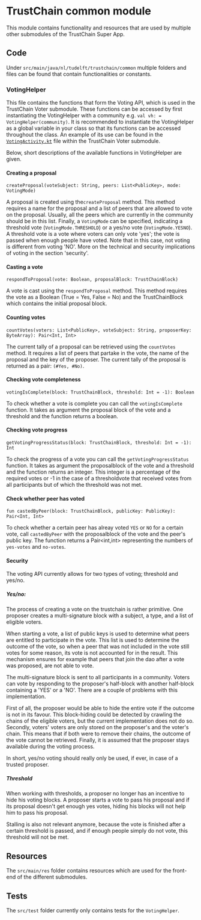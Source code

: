 # TrustChain common module
This module contains functionality and resources that are used by multiple other submodules of the TrustChain Super App.

## Code
Under `src/main/java/nl/tudelft/trustchain/common` multiple folders and files can be found that contain functionalities or constants.

### VotingHelper
This file contains the functions that form the Voting API, which is used in the TrustChain Voter submodule. These functions can be accessed by first instantiating the VotingHelper with a community e.g. `val vh: = VotingHelper(community)`. It is recommended to instantiate the VotingHelper as a global variable in your class so that its functions can be accessed throughout the class. An example of its use can be found in the [`VotingActivity.kt`](../trustchain-voter/src/main/java/nl/tudelft/trustchain/voting/VotingActivity.kt) file within the TrustChain Voter submodule.

Below, short descriptions of the available functions in VotingHelper are given.

#### Creating a proposal
```
createProposal(voteSubject: String, peers: List<PublicKey>, mode: VotingMode)
```
A proposal is created using the`createProposal` method. This method requires a name for the proposal and a list of peers that are allowed to vote on the proposal. Usually, all the peers which are currently in the community should be in this list. Finally, a `VotingMode` can be specified, indicating a threshold vote (`VotingMode.THRESHOLD`) or a yes/no vote (`VotingMode.YESNO`). A threshold vote is a vote where voters can only vote 'yes'; the vote is passed when enough people have voted. Note that in this case, not voting is different from voting 'NO'. More on the technical and security implications of voting in the section 'security'.


#### Casting a vote
```
respondToProposal(vote: Boolean, proposalBlock: TrustChainBlock)
```
A vote is cast using the `respondToProposal` method. This method requires the vote as a Boolean (True = Yes, False = No) and the TrustChainBlock which contains the initial proposal block.

#### Counting votes
```
countVotes(voters: List<PublicKey>, voteSubject: String, proposerKey: ByteArray): Pair<Int, Int>
```

The current tally of a proposal can be retrieved using the `countVotes` method. It requires a list of peers that partake in the vote, the name of the proposal and the key of the proposer. The current tally of the proposal is returned as a pair: `(#Yes, #No)`.

#### Checking vote completeness
```
votingIsComplete(block: TrustChainBlock, threshold: Int = -1): Boolean
```

To check whether a vote is complete you can call the `votingIsComplete` function. It takes as argument the proposal block of the vote and a threshold and the function returns a boolean.

#### Checking vote progress
```
getVotingProgressStatus(block: TrustChainBlock, threshold: Int = -1): Int
```
To check the progress of a vote you can call the `getVotingProgressStatus` function. It takes as argument the proposalblock of the vote and a threshold and the function returns an integer. This integer is a percentage of the required votes or -1 in the case of a thresholdvote that received votes from all participants but of which the threshold was not met.

#### Check whether peer has voted
```
fun castedByPeer(block: TrustChainBlock, publicKey: PublicKey): Pair<Int, Int>
```
To check whether a certain peer has alreay voted `YES` or `NO` for  a certain vote, call `castedByPeer` with the proposalblock of the vote and the peer's public key. The function returns a Pair<int,int> representing the numbers of `yes-votes` and `no-votes`.

#### Security
The voting API currently allows for two types of voting; threshold and yes/no.

##### Yes/no:
The process of creating a vote on the trustchain is rather primitive. One proposer creates a multi-signature block with a subject, a type, and a list of eligible voters.

When starting a vote, a list of public keys is used to determine what peers are entitled to participate in the vote. This list is used to determine the outcome of the vote, so when a peer that was not included in the vote still votes for some reason, its vote is not accounted for in the result. This mechanism ensures for example that peers that join the dao after a vote was proposed, are not able to vote.

The multi-signature block is sent to all participants in a community. Voters can vote by responding to the proposer's half-block with another half-block containing a 'YES' or a 'NO'. There are a couple of problems with this implementation.

First of all, the proposer would be able to hide the entire vote if the outcome is not in its favour. This block-hiding could be detected by crawling the chains of the eligible voters, but the current implementation does not do so. Secondly, voters' voters are only stored on the proposer's and the voter's chain. This means that if both were to remove their chains, the outcome of the vote cannot be retrieved. Finally, it is assumed that the proposer stays available during the voting process.

In short, yes/no voting should really only be used, if ever, in case of a trusted proposer.

##### Threshold

When working with thresholds, a proposer no longer has an incentive to hide his voting blocks. A proposer starts a vote to pass his proposal and if its proposal doesn't get enough yes votes, hiding his blocks will not help him to pass his proposal.

Stalling is also not relevant anymore, because the vote is finished after a certain threshold is passed, and if enough people simply do not vote, this threshold will not be met.

## Resources
The `src/main/res` folder contains resources which are used for the front-end of the different submodules. 

## Tests
The `src/test` folder currently only contains tests for the `VotingHelper`.
